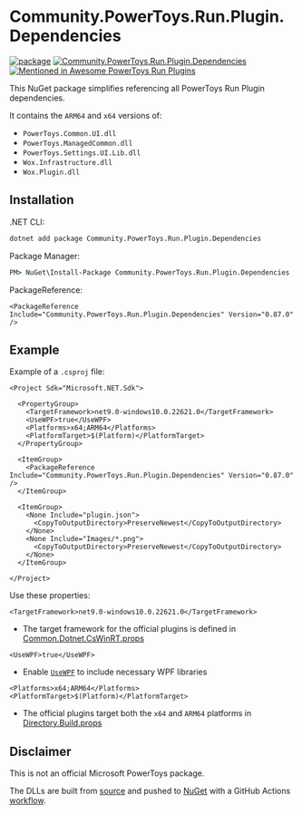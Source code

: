 # Community.PowerToys.Run.Plugin.Dependencies

[![package](https://github.com/hlaueriksson/Community.PowerToys.Run.Plugin.Dependencies/actions/workflows/package.yml/badge.svg)](https://github.com/hlaueriksson/Community.PowerToys.Run.Plugin.Dependencies/actions/workflows/package.yml)
[![Community.PowerToys.Run.Plugin.Dependencies](https://img.shields.io/nuget/v/Community.PowerToys.Run.Plugin.Dependencies.svg?label=Community.PowerToys.Run.Plugin.Dependencies)](https://www.nuget.org/packages/Community.PowerToys.Run.Plugin.Dependencies)
[![Mentioned in Awesome PowerToys Run Plugins](https://awesome.re/mentioned-badge.svg)](https://github.com/hlaueriksson/awesome-powertoys-run-plugins)

This NuGet package simplifies referencing all PowerToys Run Plugin dependencies.

It contains the `ARM64` and `x64` versions of:

- `PowerToys.Common.UI.dll`
- `PowerToys.ManagedCommon.dll`
- `PowerToys.Settings.UI.Lib.dll`
- `Wox.Infrastructure.dll`
- `Wox.Plugin.dll`

## Installation

.NET CLI:

```cmd
dotnet add package Community.PowerToys.Run.Plugin.Dependencies
```

Package Manager:

```cmd
PM> NuGet\Install-Package Community.PowerToys.Run.Plugin.Dependencies
```

PackageReference:

```csproj
<PackageReference Include="Community.PowerToys.Run.Plugin.Dependencies" Version="0.87.0" />
```

## Example

Example of a `.csproj` file:

```csproj
<Project Sdk="Microsoft.NET.Sdk">

  <PropertyGroup>
    <TargetFramework>net9.0-windows10.0.22621.0</TargetFramework>
    <UseWPF>true</UseWPF>
    <Platforms>x64;ARM64</Platforms>
    <PlatformTarget>$(Platform)</PlatformTarget>
  </PropertyGroup>

  <ItemGroup>
    <PackageReference Include="Community.PowerToys.Run.Plugin.Dependencies" Version="0.87.0" />
  </ItemGroup>

  <ItemGroup>
    <None Include="plugin.json">
      <CopyToOutputDirectory>PreserveNewest</CopyToOutputDirectory>
    </None>
    <None Include="Images/*.png">
      <CopyToOutputDirectory>PreserveNewest</CopyToOutputDirectory>
    </None>
  </ItemGroup>

</Project>
```

Use these properties:

```
<TargetFramework>net9.0-windows10.0.22621.0</TargetFramework>
```

- The target framework for the official plugins is defined in [Common.Dotnet.CsWinRT.props](https://github.com/microsoft/PowerToys/blob/main/src/Common.Dotnet.CsWinRT.props)

```
<UseWPF>true</UseWPF>
```

- Enable [`UseWPF`](https://learn.microsoft.com/en-us/dotnet/core/project-sdk/msbuild-props-desktop#usewpf) to include necessary WPF libraries

```
<Platforms>x64;ARM64</Platforms>
<PlatformTarget>$(Platform)</PlatformTarget>
```

- The official plugins target both the `x64` and `ARM64` platforms in [Directory.Build.props](https://github.com/microsoft/PowerToys/blob/main/Directory.Build.props)

## Disclaimer

This is not an official Microsoft PowerToys package.

The DLLs are built from [source](https://github.com/microsoft/PowerToys) and pushed to [NuGet](https://www.nuget.org/packages/Community.PowerToys.Run.Plugin.Dependencies) with a GitHub Actions [workflow](https://github.com/hlaueriksson/Community.PowerToys.Run.Plugin.Dependencies/actions/workflows/package.yml).
